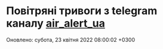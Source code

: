 # Повітряні тривоги з telegram каналу [air_alert_ua](https://t.me/air_alert_ua)

Оновлено:
субота, 23 квітня 2022 08:00:02 +0300

